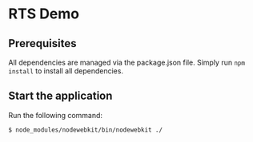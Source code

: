 # RTS Demo
## Prerequisites

All dependencies are managed via the package.json file. Simply run `npm install` to install all dependencies.

## Start the application

Run the following command:
```
$ node_modules/nodewebkit/bin/nodewebkit ./
```
